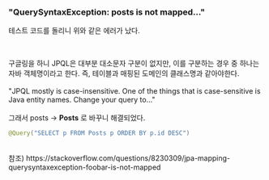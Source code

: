 ### "QuerySyntaxException: posts is not mapped…" ###

테스트 코드를 돌리니 위와 같은 에러가 났다.

<br>

구글링을 하니 JPQL은 대부분 대소문자 구분이 없지만, 이를 구분하는 경우 중 하나는 자바 객체명이라고 한다. 즉, 테이블과 매핑된 도메인의 클래스명과 같아야한다.
<br><br>
"JPQL mostly is case-insensitive. One of the things that is case-sensitive is Java entity names. Change your query to..."
<br><br>
그래서 posts -> **Posts** 로 바꾸니 해결되었다.

```java
@Query("SELECT p FROM Posts p ORDER BY p.id DESC")
```

<br>
참조) https://stackoverflow.com/questions/8230309/jpa-mapping-querysyntaxexception-foobar-is-not-mapped
<br>
